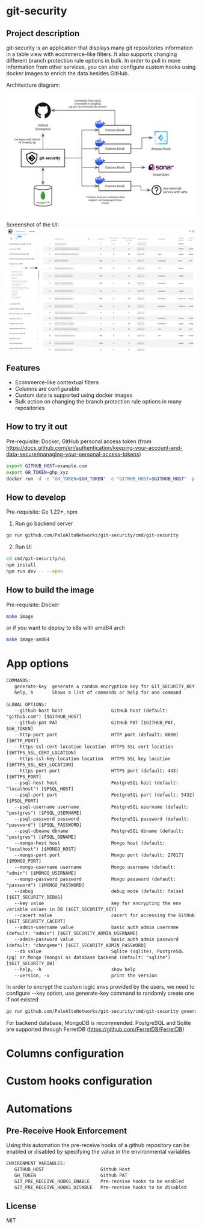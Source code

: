 # git-security

## Project description

git-security is an application that displays many git repositories information in a table view with ecommerce-like filters. It also supports changing different branch protection rule options in bulk. In order to pull in more information from other services, you can also configure custom hooks using docker images to enrich the data besides GitHub.

Architecture diagram:

![alt text](https://github.com/PaloAltoNetworks/git-security/blob/main/architecture.png?raw=true)

Screenshot of the UI:
![alt text](https://github.com/PaloAltoNetworks/git-security/blob/main/ui.png?raw=true)

## Features

- Ecommerce-like contextual filters
- Columns are configurable
- Custom data is supported using docker images
- Bulk action on changing the branch protection rule options in many repositories

## How to try it out

Pre-requisite: Docker, GitHub personal access token (from https://docs.github.com/en/authentication/keeping-your-account-and-data-secure/managing-your-personal-access-tokens)

```sh
export GITHUB_HOST=example.com
export GH_TOKEN=ghp_xyz
docker run -d -e "GH_TOKEN=$GH_TOKEN" -e "GITHUB_HOST=$GITHUB_HOST" -p 8080:8080 matthewkwong/git-security:latest
```

## How to develop

Pre-requisite: Go 1.22+, npm

1. Run go backend server

```sh
go run github.com/PaloAltoNetworks/git-security/cmd/git-security
```

2. Run UI

```sh
cd cmd/git-security/ui
npm install
npm run dev -- --open
```

## How to build the image

Pre-requisite: Docker

```sh
make image
```

or if you want to deploy to k8s with amd64 arch

```sh
make image-amd64
```

# App options

```
COMMANDS:
   generate-key  generate a random encryption key for GIT_SECURITY_KEY
   help, h       Shows a list of commands or help for one command

GLOBAL OPTIONS:
   --github-host host                  GitHub host (default: "github.com") [$GITHUB_HOST]
   --github-pat PAT                    GitHub PAT [$GITHUB_PAT, $GH_TOKEN]
   --http-port port                    HTTP port (default: 8080) [$HTTP_PORT]
   --https-ssl-cert-location location  HTTPS SSL cert location [$HTTPS_SSL_CERT_LOCATION]
   --https-ssl-key-location location   HTTPS SSL key location [$HTTPS_SSL_KEY_LOCATION]
   --https-port port                   HTTPS port (default: 443) [$HTTPS_PORT]
   --psql-host host                    PostgreSQL host (default: "localhost") [$PSQL_HOST]
   --psql-port port                    PostgreSQL port (default: 5432) [$PSQL_PORT]
   --psql-username username            PostgreSQL username (default: "postgres") [$PSQL_USERNAME]
   --psql-password password            PostgreSQL password (default: "password") [$PSQL_PASSWORD]
   --psql-dbname dbname                PostgreSQL dbname (default: "postgres") [$PSQL_DBNAME]
   --mongo-host host                   Mongo host (default: "localhost") [$MONGO_HOST]
   --mongo-port port                   Mongo port (default: 27017) [$MONGO_PORT]
   --mongo-username username           Mongo username (default: "admin") [$MONGO_USERNAME]
   --mongo-password password           Mongo password (default: "password") [$MONGO_PASSWORD]
   --debug                             debug mode (default: false) [$GIT_SECURITY_DEBUG]
   --key value                         key for encrypting the env variable values in DB [$GIT_SECURITY_KEY]
   --cacert value                      cacert for accessing the GitHub [$GIT_SECURITY_CACERT]
   --admin-username value              basic auth admin username (default: "admin") [$GIT_SECURITY_ADMIN_USERNAME]
   --admin-password value              basic auth admin password (default: "changeme") [$GIT_SECURITY_ADMIN_PASSWORD]
   --db value                          Sqlite (sqlite), PostgreSQL (pg) or Mongo (mongo) as database backend (default: "sqlite") [$GIT_SECURITY_DB]
   --help, -h                          show help
   --version, -v                       print the version
```

In order to encrypt the custom logic envs provided by the users, we need to configure --key option, use generate-key command to randomly create one if not existed

```sh
go run github.com/PaloAltoNetworks/git-security/cmd/git-security generate-key
```

For backend database, MongoDB is recommended. PostgreSQL and Sqlite are supported through FerretDB (https://github.com/FerretDB/FerretDB)

# Columns configuration

# Custom hooks configuration

# Automations

## Pre-Receive Hook Enforcement

Using this automation the pre-receive hooks of a github repository can be enabled or disabled by specifying the value in the environmental variables

```
ENVIRONMENT VARIABLES:
   GITHUB_HOST                     Github Host
   GH_TOKEN                        Github PAT
   GIT_PRE_RECEIVE_HOOKS_ENABLE    Pre-receive hooks to be enabled
   GIT_PRE_RECEIVE_HOOKS_DISABLE   Pre-receive hooks to be disabled
```

## License

MIT
